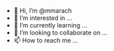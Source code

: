 - 👋 Hi, I’m @mmarach
- 👀 I’m interested in ...
- 🌱 I’m currently learning ...
- 💞️ I’m looking to collaborate on ...
- 📫 How to reach me ...

<!---
mmarach/mmarach is a ✨ special ✨ repository because its `README.md` (this file) appears on your GitHub profile.
You can click the Preview link to take a look at your changes.
--->
